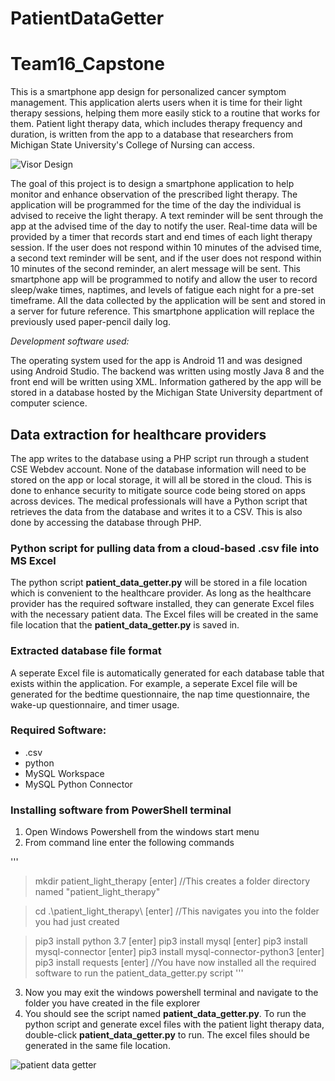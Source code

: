 # PatientDataGetter

# Team16_Capstone
This is a smartphone app design for personalized cancer symptom management. This application alerts users when it is time for their light therapy sessions, helping them more easily stick to a routine that works for them. Patient light therapy data, which includes therapy frequency and duration, is written from the app to a database that researchers from Michigan State University's College of Nursing can access.

![Visor Design](https://github.com/jkal90/Team16_Capstone/blob/44509c984a5c2b07154f853dfebe43d4ba560c9d/Visor%20Design.JPG)

The goal of this project is to design a smartphone application to help monitor and enhance observation of the prescribed light therapy. The application will be programmed for the time of the day the individual is advised to receive the light therapy. A text reminder will be sent through the app at the advised time of the day to notify the user. Real-time data will be provided by a timer that records start and end times of each light therapy session. If the user does not respond within 10 minutes of the advised time, a second text reminder will be sent, and if the user does not respond within 10 minutes of the second reminder, an alert message will be sent. This smartphone app will be programmed to notify and allow the user to record sleep/wake times, naptimes, and levels of fatigue each night for a pre-set timeframe. All the data collected by the application will be sent and stored in a server for future reference. This smartphone application will replace the previously used paper-pencil daily log.

*Development software used:*

The operating system used for the app is Android 11 and was designed using Android Studio. The backend was written using mostly Java 8 and the front end will be written using XML.  Information gathered by the app will be stored in a database hosted by the Michigan State University department of computer science.

## Data extraction for healthcare providers

The app writes to the database using a PHP script run through a student CSE Webdev account. None of the database information will need to be stored on the app or local storage, it will all be stored in the cloud. This is done to enhance security to mitigate source code being stored on apps across devices. The medical professionals will have a Python script that retrieves the data from the database and writes it to a CSV. This is also done by accessing the database through PHP.

### Python script for pulling data from a cloud-based .csv file into MS Excel

The python script **patient_data_getter.py** will be stored in a file location which is convenient to the healthcare provider. As long as the healthcare provider has the required software installed, they can generate Excel files with the necessary patient data. The Excel files will be created in the same file location that the **patient_data_getter.py** is saved in.

### Extracted database file format

A seperate Excel file is automatically generated for each database table that exists within the application. For example, a seperate Excel file will be generated for the bedtime questionnaire, the nap time questionnaire, the wake-up questionnaire, and timer usage.

### Required Software:

- .csv
- python
- MySQL Workspace
- MySQL Python Connector

### Installing software from PowerShell terminal

1. Open Windows Powershell from the windows start menu
2. From command line enter the following commands

'''
> mkdir patient_light_therapy [enter] 
//This creates a folder directory named "patient_light_therapy"

> cd .\patient_light_therapy\ [enter]
//This navigates you into the folder you had just created

> pip3 install python 3.7 [enter] 
> pip3 install mysql [enter]
> pip3 install mysql-connector [enter]
> pip3 install mysql-connector-python3 [enter]
> pip3 install requests [enter]
//You have now installed all the required software to run the patient_data_getter.py script
'''
3. Now you may exit the windows powershell terminal and navigate to the folder you have created in the file explorer
4. You should see the script named **patient_data_getter.py**. To run the python script and generate excel files with the patient light therapy data, double-click **patient_data_getter.py** to run. The excel files should be generated in the same file location.

![patient data getter](https://github.com/jkal90/Team16_Capstone/blob/c4bee5952066fa59a2caf5a966f00a4b5a1489ea/patient_data_getter.jpg)


